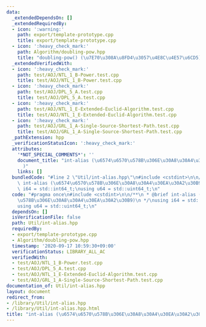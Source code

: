 ```yaml
---
data:
  _extendedDependsOn: []
  _extendedRequiredBy:
  - icon: ':warning:'
    path: export/template-prototype.cpp
    title: export/template-prototype.cpp
  - icon: ':heavy_check_mark:'
    path: Algorithm/doubling-pow.hpp
    title: "doubling-pow() (\u7E70\u308A\u8FD4\u3057\u4E8C\u4E57\u6CD5)"
  _extendedVerifiedWith:
  - icon: ':heavy_check_mark:'
    path: test/AOJ/NTL_1_B-Power.test.cpp
    title: test/AOJ/NTL_1_B-Power.test.cpp
  - icon: ':heavy_check_mark:'
    path: test/AOJ/DPL_5_A.test.cpp
    title: test/AOJ/DPL_5_A.test.cpp
  - icon: ':heavy_check_mark:'
    path: test/AOJ/NTL_1_E-Extended-Euclid-Algorithm.test.cpp
    title: test/AOJ/NTL_1_E-Extended-Euclid-Algorithm.test.cpp
  - icon: ':heavy_check_mark:'
    path: test/AOJ/GRL_1_A-Single-Source-Shortest-Path.test.cpp
    title: test/AOJ/GRL_1_A-Single-Source-Shortest-Path.test.cpp
  _pathExtension: hpp
  _verificationStatusIcon: ':heavy_check_mark:'
  attributes:
    '*NOT_SPECIAL_COMMENTS*': ''
    document_title: "int-alias (\u6574\u6570\u578B\u306E\u30A8\u30A4\u30EA\u30A2\u30B9\
      )"
    links: []
  bundledCode: "#line 2 \"Util/int-alias.hpp\"\n#include <cstdint>\n\n/**\n * @brief\
    \ int-alias (\u6574\u6570\u578B\u306E\u30A8\u30A4\u30EA\u30A2\u30B9)\n */\nusing\
    \ i64 = std::int64_t;\nusing u64 = std::uint64_t;\n"
  code: "#pragma once\n#include <cstdint>\n\n/**\n * @brief int-alias (\u6574\u6570\
    \u578B\u306E\u30A8\u30A4\u30EA\u30A2\u30B9)\n */\nusing i64 = std::int64_t;\n\
    using u64 = std::uint64_t;\n"
  dependsOn: []
  isVerificationFile: false
  path: Util/int-alias.hpp
  requiredBy:
  - export/template-prototype.cpp
  - Algorithm/doubling-pow.hpp
  timestamp: '2020-09-17 10:59:30+09:00'
  verificationStatus: LIBRARY_ALL_AC
  verifiedWith:
  - test/AOJ/NTL_1_B-Power.test.cpp
  - test/AOJ/DPL_5_A.test.cpp
  - test/AOJ/NTL_1_E-Extended-Euclid-Algorithm.test.cpp
  - test/AOJ/GRL_1_A-Single-Source-Shortest-Path.test.cpp
documentation_of: Util/int-alias.hpp
layout: document
redirect_from:
- /library/Util/int-alias.hpp
- /library/Util/int-alias.hpp.html
title: "int-alias (\u6574\u6570\u578B\u306E\u30A8\u30A4\u30EA\u30A2\u30B9)"
---
```

